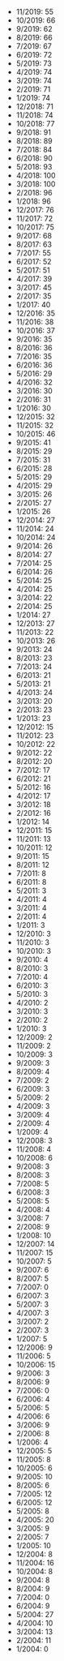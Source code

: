 *  11/2019: 55
*  10/2019: 66
*  9/2019: 62
*  8/2019: 66
*  7/2019: 67
*  6/2019: 72
*  5/2019: 73
*  4/2019: 74
*  3/2019: 74
*  2/2019: 71
*  1/2019: 74
*  12/2018: 71
*  11/2018: 74
*  10/2018: 77
*  9/2018: 91
*  8/2018: 89
*  7/2018: 84
*  6/2018: 90
*  5/2018: 93
*  4/2018: 100
*  3/2018: 100
*  2/2018: 96
*  1/2018: 96
*  12/2017: 76
*  11/2017: 72
*  10/2017: 75
*  9/2017: 68
*  8/2017: 63
*  7/2017: 55
*  6/2017: 52
*  5/2017: 51
*  4/2017: 39
*  3/2017: 45
*  2/2017: 35
*  1/2017: 40
*  12/2016: 35
*  11/2016: 38
*  10/2016: 37
*  9/2016: 35
*  8/2016: 36
*  7/2016: 35
*  6/2016: 36
*  5/2016: 29
*  4/2016: 32
*  3/2016: 30
*  2/2016: 31
*  1/2016: 30
*  12/2015: 32
*  11/2015: 32
*  10/2015: 46
*  9/2015: 41
*  8/2015: 29
*  7/2015: 31
*  6/2015: 28
*  5/2015: 29
*  4/2015: 29
*  3/2015: 26
*  2/2015: 27
*  1/2015: 26
*  12/2014: 27
*  11/2014: 24
*  10/2014: 24
*  9/2014: 26
*  8/2014: 27
*  7/2014: 25
*  6/2014: 26
*  5/2014: 25
*  4/2014: 25
*  3/2014: 22
*  2/2014: 25
*  1/2014: 27
*  12/2013: 27
*  11/2013: 22
*  10/2013: 26
*  9/2013: 24
*  8/2013: 23
*  7/2013: 24
*  6/2013: 21
*  5/2013: 21
*  4/2013: 24
*  3/2013: 20
*  2/2013: 23
*  1/2013: 23
*  12/2012: 15
*  11/2012: 23
*  10/2012: 22
*  9/2012: 22
*  8/2012: 20
*  7/2012: 17
*  6/2012: 21
*  5/2012: 16
*  4/2012: 17
*  3/2012: 18
*  2/2012: 16
*  1/2012: 14
*  12/2011: 15
*  11/2011: 13
*  10/2011: 12
*  9/2011: 15
*  8/2011: 12
*  7/2011: 8
*  6/2011: 8
*  5/2011: 3
*  4/2011: 4
*  3/2011: 4
*  2/2011: 4
*  1/2011: 3
*  12/2010: 3
*  11/2010: 3
*  10/2010: 3
*  9/2010: 4
*  8/2010: 3
*  7/2010: 4
*  6/2010: 3
*  5/2010: 3
*  4/2010: 2
*  3/2010: 3
*  2/2010: 2
*  1/2010: 3
*  12/2009: 2
*  11/2009: 2
*  10/2009: 3
*  9/2009: 3
*  8/2009: 4
*  7/2009: 2
*  6/2009: 3
*  5/2009: 2
*  4/2009: 3
*  3/2009: 4
*  2/2009: 4
*  1/2009: 4
*  12/2008: 3
*  11/2008: 4
*  10/2008: 6
*  9/2008: 3
*  8/2008: 3
*  7/2008: 5
*  6/2008: 3
*  5/2008: 5
*  4/2008: 4
*  3/2008: 7
*  2/2008: 9
*  1/2008: 10
*  12/2007: 14
*  11/2007: 15
*  10/2007: 5
*  9/2007: 6
*  8/2007: 5
*  7/2007: 0
*  6/2007: 3
*  5/2007: 3
*  4/2007: 3
*  3/2007: 2
*  2/2007: 3
*  1/2007: 5
*  12/2006: 9
*  11/2006: 5
*  10/2006: 15
*  9/2006: 3
*  8/2006: 9
*  7/2006: 0
*  6/2006: 4
*  5/2006: 5
*  4/2006: 6
*  3/2006: 9
*  2/2006: 8
*  1/2006: 4
*  12/2005: 5
*  11/2005: 8
*  10/2005: 6
*  9/2005: 10
*  8/2005: 6
*  7/2005: 12
*  6/2005: 12
*  5/2005: 8
*  4/2005: 20
*  3/2005: 9
*  2/2005: 7
*  1/2005: 10
*  12/2004: 8
*  11/2004: 16
*  10/2004: 8
*  9/2004: 8
*  8/2004: 9
*  7/2004: 0
*  6/2004: 9
*  5/2004: 27
*  4/2004: 10
*  3/2004: 13
*  2/2004: 11
*  1/2004: 0